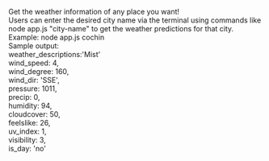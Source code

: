 Get the weather information of any place you want! 
</br>
Users can enter the desired city name via the terminal using commands like node app.js "city-name" to get the weather predictions for that city.
</br>
Example: node app.js cochin
</br>
Sample output:</br>
weather_descriptions:'Mist'  </br>
  wind_speed: 4,  </br>
  wind_degree: 160,  </br>
  wind_dir: 'SSE',  </br>
  pressure: 1011,  </br>
  precip: 0,  </br>
  humidity: 94,  </br>
  cloudcover: 50,  </br>
  feelslike: 26,  </br>
  uv_index: 1,  </br>
  visibility: 3,  </br>
  is_day: 'no'  </br>
